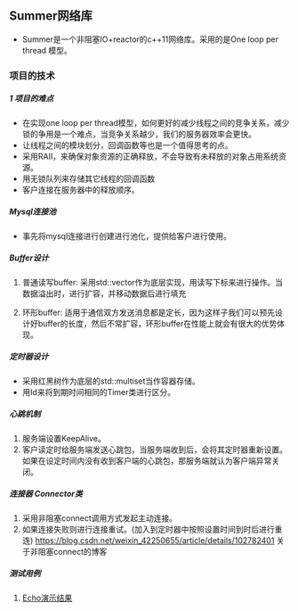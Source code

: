 ## Summer网络库
- Summer是一个非阻塞IO+reactor的c++11网络库。采用的是One loop per thread 模型。


### 项目的技术
##### 1 项目的难点
- 在实现one loop per thread模型，如何更好的减少线程之间的竞争关系，减少锁的争用是一个难点，当竞争关系越少，我们的服务器效率会更快。
- 让线程之间的模块划分，回调函数等也是一个值得思考的点。
- 采用RAII，来确保对象资源的正确释放，不会导致有未释放的对象占用系统资源。
- 用无锁队列来存储其它线程的回调函数 
- 客户连接在服务器中的释放顺序。

##### Mysql连接池
- 事先将mysql连接进行创建进行池化，提供给客户进行使用。

##### Buffer设计
1. 普通读写buffer: 采用std::vector<char>作为底层实现，用读写下标来进行操作。当数据溢出时，进行扩容，并移动数据后进行填充

2. 环形buffer: 适用于通信双方发送消息都是定长，因为这样子我们可以预先设计好buffer的长度，然后不常扩容，环形buffer在性能上就会有很大的优势体现。

##### 定时器设计
- 采用红黑树作为底层的std::multiset当作容器存储。
- 用Id来将到期时间相同的Timer类进行区分。

##### 心跳机制
1. 服务端设置KeepAlive。
2. 客户读定时给服务端发送心跳包，当服务端收到后，会将其定时器重新设置。如果在设定时间内没有收到客户端的心跳包，那服务端就认为客户端异常关闭。

##### 连接器 Connector类
1. 采用非阻塞connect调用方式发起主动连接。
2. 如果连接失败则进行连接重试。(加入到定时器中按照设置时间到时后进行重连)
https://blog.csdn.net/weixin_42250655/article/details/102782401 关于非阻塞connect的博客

##### 测试用例
1. [Echo演示结果](https://github.com/zhuwenboa/Summer/tree/master/test/Echo)


